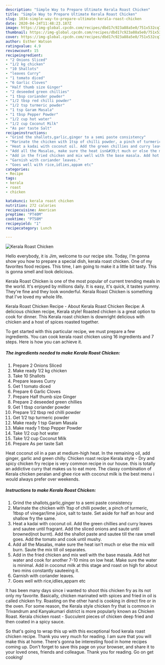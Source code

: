 ```yaml
---
description: "Simple Way to Prepare Ultimate Kerala Roast Chicken"
title: "Simple Way to Prepare Ultimate Kerala Roast Chicken"
slug: 1034-simple-way-to-prepare-ultimate-kerala-roast-chicken
date: 2020-04-24T11:48:23.187Z
image: https://img-global.cpcdn.com/recipes/dbd17c923a88a5e0/751x532cq70/kerala-roast-chicken-recipe-main-photo.jpg
thumbnail: https://img-global.cpcdn.com/recipes/dbd17c923a88a5e0/751x532cq70/kerala-roast-chicken-recipe-main-photo.jpg
cover: https://img-global.cpcdn.com/recipes/dbd17c923a88a5e0/751x532cq70/kerala-roast-chicken-recipe-main-photo.jpg
author: Esther Watson
ratingvalue: 4.9
reviewcount: 15
recipeingredient:
- "2 Onions Sliced"
- "1/2 kg chicken"
- "10 Shallots"
- "leaves Curry"
- "1 tomato diced"
- "6 Garlic Cloves"
- "Half thumb size Ginger"
- "2 deseeded green chillies"
- "1 tbsp coriander powder"
- "1/2 tbsp red chilli powder"
- "1/2 tsp turmeric powder"
- "1 tsp Garam Masala"
- "1 tbsp Pepper Powder"
- "1/2 cup hot water"
- "1/2 cup Coconut Milk"
- "As per taste Salt"
recipeinstructions:
- "Grind the shallots,garlic,ginger to a semi paste consistency"
- "Marinate the chicken with 1tsp of chilli powder, a pinch of turmeric, 1tbsp of vinegar/lime juice, salt to taste. Set aside for half an hour and shallow fry the same."
- "Heat a kadai with coconut oil. Add the green chillies and curry leaves and sautee until fragrant. Add the sliced onions and saute until browned(not burnt). Add the shallot paste and sautee till the raw smell goes. Add the tomato and cook until mushy."
- "Add all the Masalas, make sure the heat isn&#39;t much or else the mix will burn. Saute the mix till oil separates."
- "Add in the fried chicken and mix well with the base masala. Add hot water and cook for another 7-10 mins on low heat. Make sure the water is minimal. Add in coconut milk at this stage and roast on high for about two mins constantly sauteeing it."
- "Garnish with coriander leaves."
- "Goes well with rice,idlies,appam etc"
categories:
- Recipe
tags:
- kerala
- roast
- chicken

katakunci: kerala roast chicken 
nutrition: 272 calories
recipecuisine: American
preptime: "PT40M"
cooktime: "PT58M"
recipeyield: "1"
recipecategory: Lunch

---
```



![Kerala Roast Chicken](https://img-global.cpcdn.com/recipes/dbd17c923a88a5e0/751x532cq70/kerala-roast-chicken-recipe-main-photo.jpg)

Hello everybody, it is Jim, welcome to our recipe site. Today, I'm gonna show you how to prepare a special dish, kerala roast chicken. One of my favorites food recipes. This time, I am going to make it a little bit tasty. This is gonna smell and look delicious.

Kerala Roast Chicken is one of the most popular of current trending meals in the world. It's enjoyed by millions daily. It is easy, it's quick, it tastes yummy. They're fine and they look wonderful. Kerala Roast Chicken is something that I've loved my whole life.

Kerala Roast Chicken Recipe - About Kerala Roast Chicken Recipe: A delicious chicken recipe, Kerala style! Roasted chicken is a great option to cook for dinner. This Kerala roast chicken is downright delicious with chicken and a host of spices roasted together.


To get started with this particular recipe, we must prepare a few ingredients. You can cook kerala roast chicken using 16 ingredients and 7 steps. Here is how you can achieve it.

<!--inarticleads1-->

##### The ingredients needed to make Kerala Roast Chicken:

1. Prepare 2 Onions Sliced
1. Make ready 1/2 kg chicken
1. Take 10 Shallots
1. Prepare leaves Curry
1. Get 1 tomato diced
1. Prepare 6 Garlic Cloves
1. Prepare Half thumb size Ginger
1. Prepare 2 deseeded green chillies
1. Get 1 tbsp coriander powder
1. Prepare 1/2 tbsp red chilli powder
1. Get 1/2 tsp turmeric powder
1. Make ready 1 tsp Garam Masala
1. Make ready 1 tbsp Pepper Powder
1. Take 1/2 cup hot water
1. Take 1/2 cup Coconut Milk
1. Prepare As per taste Salt


Heat coconut oil in a pan at medium-high heat. In the remaining oil, add ginger, garlic and green chilly. Chicken roast recipe Kerala style - Dry and spicy chicken fry recipe is very common recipe in our house. this is totally an addictive curry that makes us to eat more. The classy combination of Kerala chicken peralan and ghee rice with coconut milk is the best menu i would always prefer over weekends. 

<!--inarticleads2-->

##### Instructions to make Kerala Roast Chicken:

1. Grind the shallots,garlic,ginger to a semi paste consistency
1. Marinate the chicken with 1tsp of chilli powder, a pinch of turmeric, 1tbsp of vinegar/lime juice, salt to taste. Set aside for half an hour and shallow fry the same.
1. Heat a kadai with coconut oil. Add the green chillies and curry leaves and sautee until fragrant. Add the sliced onions and saute until browned(not burnt). Add the shallot paste and sautee till the raw smell goes. Add the tomato and cook until mushy.
1. Add all the Masalas, make sure the heat isn&#39;t much or else the mix will burn. Saute the mix till oil separates.
1. Add in the fried chicken and mix well with the base masala. Add hot water and cook for another 7-10 mins on low heat. Make sure the water is minimal. Add in coconut milk at this stage and roast on high for about two mins constantly sauteeing it.
1. Garnish with coriander leaves.
1. Goes well with rice,idlies,appam etc


It has been many days since i wanted to shoot this chicken fry as its not only my favorite. Basically, chicken marinated with spices and fried in oil is called chicken fry. Roasting on the other hand is cooking in direct fire or in the oven. For some reason, the Kerala style chicken fry that is common in Trivandrum and Kanyakumari district is more popularly known as Chicken Roast. Kerala chicken roast - Succulent pieces of chicken deep fried and then coated in a spicy sauce. 

So that's going to wrap this up with this exceptional food kerala roast chicken recipe. Thank you very much for reading. I am sure that you will make this at home. There's gonna be interesting food in home recipes coming up. Don't forget to save this page on your browser, and share it to your loved ones, friends and colleague. Thank you for reading. Go on get cooking!
